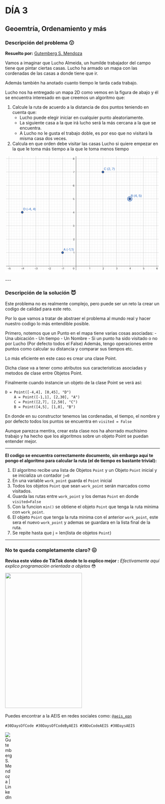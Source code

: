 # DÍA 3
## Geoemtría, Ordenamiento y más
### Descripción del problema :kissing:
**Resuelto por:** [Gutemberg S. Mendoza](linkedin.com/in/gutembergsmendoza)

Vamos a imaginar que Lucho Almeida, un humilde trabajador del campo tiene que pintar ciertas casas. Lucho ha armado un mapa con las cordenadas de las casas a donde tiene que ir. 

Además también ha anotado cuanto tiempo le tarda cada trabajo. 

Lucho nos ha entregado un mapa 2D como vemos en la figura de abajo y él se encuentra interesado en que creemos un algoritmo que: 
1. Calcule la ruta de acuerdo a la distancia de dos puntos teniendo en cuenta que: 
    - Lucho puede elegir iniciar en cualquier punto aleatoriamente. 
    - La siguiente casa a la que irá lucho será la más cercana a la que se encuentra. 
    - A Lucho no le gusta el trabajo doble, es por eso que no visitará la misma casa dos veces.
2. Calcula en que orden debe visitar las casas Lucho si quiere empezar en la que le toma más tiempo a la que le toma menos tiempo 

<p align="center">
<img src="https://github.com/matardy/30DaysOfCode/blob/main/Reto3/image.png">
</p>
---

### Descripción de la solución :smiling_imp:
Este problema no es realmente complejo, pero puede ser un reto la crear un codigo de calidad para este reto. 

Por lo que vamos a tratar de abstraer el problema al mundo real y hacer nuestro codigo lo más entendible posible. 

Primero, notemos que un Punto en el mapa tiene varias cosas asociadas: 
    - Una ubicación 
    - Un tiempo
    - Un Nombre 
    - Si un punto ha sido visitado o no por Lucho (Por defecto todos el False)
Además, tengo operaciones entre puntos como calcular su distancia y comparar sus tiempos etc. 

Lo más eficiente en este caso es crear una clase Point.

Dicha clase va a tener como atributos sus caracteristicas asociadas y metodos de clase entre Objetos Point. 

Finalmente cuando instancie un objeto de la clase Point se verá así: 
```
D = Point([-4,4], [0,45], "D")
    A = Point([-1,1], [2,30], "A")
    C = Point([2,7], [2,50], "C")
    B = Point([4,5], [1,0], "B")
```

En donde en su constructor tenemos las cordenadas, el tiempo, el nombre y por defecto todos los puntos se encuentra en `visited = False` 

Aunque parezca mentira, crear esta clase nos ha ahorrado muchisimo trabajo y ha hecho que los algoritmos sobre un objeto Point se puedan entender mejor. 

---

**El codigo se encuentra correctamente documento, sin embargo aquí te pongo el algoritmo para calcular la ruta (el de tiempo es bastante trivial):** 
1. El algoritmo recibe una lista de Objetos `Point` y un Objeto `Point` inicial y se inicializa un contador `j=0`
2. En una variable `work_point` guarda el `Point` inicial
3. Todos los objetos `Point` que sean `work_point` serán marcados como visitados. 
4. Guarda las rutas entre `work_point` y los demas `Point` en donde `visited=False` 
5. Con la funcion `min()` se obtiene el objeto `Point` que tenga la ruta minima con `work_point`.
6. El objeto `Point` que tenga la ruta minima con el anterior `work_point`, este sera el nuevo `work_point` y ademas se guardara en la lista final de la ruta. 
7. Se repite hasta que j = len(lista de objetos `Point`)





---
### No te queda completamente claro? :confounded:
**Revisa este video de TikTok donde te lo explico mejor :** 
*Efectivamente aquí explico programación orientada a objetos* :flushed:




[<img src="https://res.cloudinary.com/marcomontalbano/image/upload/v1664299328/video_to_markdown/images/tiktok--7148110640102624517-c05b58ac6eb4c4700831b2b3070cd403.jpg" width = "250" height = "440">](https://www.tiktok.com/@steveeeeess/video/7148110640102624517?is_copy_url=1&is_from_webapp=v1)







Puedes encontrar a la AEIS en redes sociales como: [```@aeis_epn```](https://www.instagram.com/aeis_epn/)



`#30DaysOfCode #30DaysOfCodeByAEIS #30DoCodeAEIS #30DaysAEIS`

<a href="https://www.linkedin.com/in/gutembergsmendoza/">
    <img align="left" alt="Gutemberg S. Mendoza | LinkedIn " width="22px" src="https://cdn.jsdelivr.net/npm/simple-icons@v3/icons/linkedin.svg" />
  </a>
